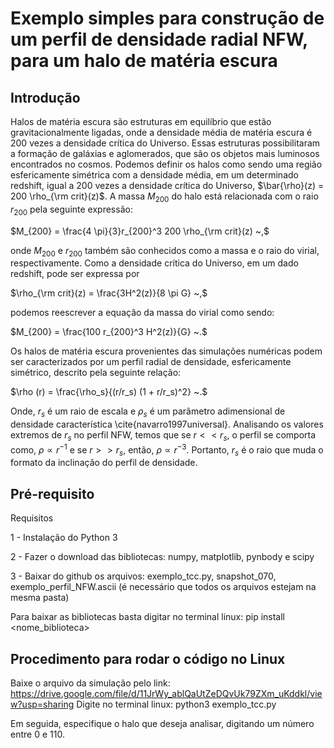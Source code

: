 # Exemplo simples para construção de um perfil de densidade radial NFW, para um halo de matéria escura

## Introdução
Halos de matéria escura são estruturas em equilíbrio que estão gravitacionalmente ligadas, onde a densidade média de matéria escura é $200$ vezes a densidade crítica do Universo. Essas estruturas possibilitaram a formação de galáxias e aglomerados, que são os objetos mais luminosos encontrados no cosmos.
Podemos definir os halos como sendo uma região esfericamente simétrica com a densidade média, em um determinado redshift, igual a $200$ vezes a densidade crítica do Universo, $\bar{\rho}(z) = 200 \rho_{\rm crit}(z)$. A massa $M_{200}$ do halo está relacionada com o raio $r_{200}$ pela seguinte expressão:

$M_{200} = \frac{4 \pi}{3}r_{200}^3 200 \rho_{\rm crit}(z) ~,$

onde $M_{200}$ e $r_{200}$ também são conhecidos como a massa e o raio do virial, respectivamente. Como a densidade crítica do Universo, em um dado redshift, pode ser expressa por 

$\rho_{\rm crit}(z) = \frac{3H^2(z)}{8 \pi G} ~,$    

podemos reescrever a equação da massa do virial como sendo:

$M_{200} = \frac{100 r_{200}^3 H^2(z)}{G} ~.$


Os halos de matéria escura provenientes das simulações numéricas podem ser caracterizados por um perfil radial de densidade, esfericamente simétrico, descrito pela seguinte relação:

$\rho (r) = \frac{\rho_s}{(r/r_s) (1 + r/r_s)^2} ~.$  

Onde, $r_s$ é um raio de escala e $\rho_s$ é um parâmetro adimensional de densidade característica \cite{navarro1997universal}. Analisando os valores extremos de $r_s$ no perfil NFW, temos que se $r << r_s$, o perfil se comporta como, $\rho \propto r^{-1}$ e se $r >> r_s$, então, $\rho \propto r^{-3}$. Portanto, $r_s$ é o raio que muda o formato da inclinação do perfil de densidade. 

## Pré-requisito
Requisitos

1 - Instalação do Python 3

2 - Fazer o download das bibliotecas: numpy, matplotlib, pynbody e scipy

3 - Baixar do github os arquivos: exemplo_tcc.py, snapshot_070, exemplo_perfil_NFW.ascii (é necessário que todos os arquivos estejam na mesma pasta)

Para baixar as bibliotecas basta digitar no terminal linux: pip install <nome_biblioteca>

## Procedimento para rodar o código no Linux
Baixe o arquivo da simulação pelo link: https://drive.google.com/file/d/11JrWy_ablQaUtZeDQvUk79ZXm_uKddkl/view?usp=sharing
Digite no terminal linux: python3 exemplo_tcc.py

Em seguida, especifique o halo que deseja analisar, digitando um número entre 0 e 110.

